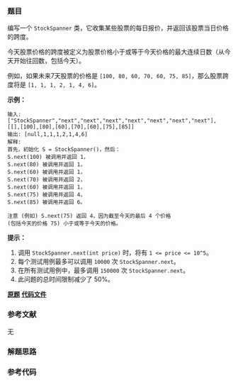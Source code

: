 ### 题目
编写一个 `StockSpanner` 类，它收集某些股票的每日报价，并返回该股票当日价格的跨度。

今天股票价格的跨度被定义为股票价格小于或等于今天价格的最大连续日数（从今天开始往回数，包括今天）。

例如，如果未来7天股票的价格是 `[100, 80, 60, 70, 60, 75, 85]`，那么股票跨度将是 `[1, 1, 1, 2, 1, 4,
6]`。



**示例：**

    
    
    输入: ["StockSpanner","next","next","next","next","next","next","next"], [[],[100],[80],[60],[70],[60],[75],[85]]
    输出: [null,1,1,1,2,1,4,6]
    解释:
    首先，初始化 S = StockSpanner()，然后：
    S.next(100) 被调用并返回 1，
    S.next(80) 被调用并返回 1，
    S.next(60) 被调用并返回 1，
    S.next(70) 被调用并返回 2，
    S.next(60) 被调用并返回 1，
    S.next(75) 被调用并返回 4，
    S.next(85) 被调用并返回 6。
    
    注意 (例如) S.next(75) 返回 4，因为截至今天的最后 4 个价格
    (包括今天的价格 75) 小于或等于今天的价格。
    



**提示：**

  1. 调用 `StockSpanner.next(int price)` 时，将有 `1 <= price <= 10^5`。
  2. 每个测试用例最多可以调用  `10000` 次 `StockSpanner.next`。
  3. 在所有测试用例中，最多调用 `150000` 次 `StockSpanner.next`。
  4. 此问题的总时间限制减少了 50%。

 **[原题](https://leetcode-cn.com/problems/online-stock-span/)**    **[代码文件]()**


### 参考文献
无

### 解题思路




### 参考代码

```go


```




